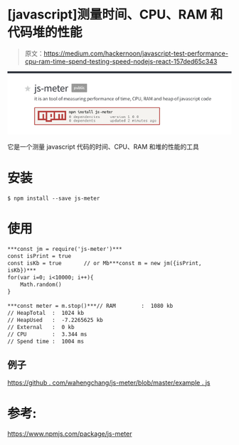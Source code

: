 # [javascript]测量时间、CPU、RAM 和代码堆的性能

> 原文：<https://medium.com/hackernoon/javascript-test-performance-cpu-ram-time-spend-testing-speed-nodejs-react-157ded65c343>

![](img/46a44fb9a22cad7eb3849d8eb8b715df.png)

它是一个测量 javascript 代码的时间、CPU、RAM 和堆的性能的工具

# 安装

```
$ npm install --save js-meter
```

# 使用

```
***const jm = require('js-meter')*** 
const isPrint = true
const isKb = true       // or Mb***const m = new jm({isPrint, isKb})*** 
for(var i=0; i<10000; i++){
    Math.random()
}

***const meter = m.stop()***// RAM        :  1080 kb
// HeapTotal  :  1024 kb
// HeapUsed   :  -7.2265625 kb
// External   :  0 kb
// CPU        :  3.344 ms
// Spend time :  1004 ms
```

## 例子

[https://github . com/wahengchang/js-meter/blob/master/example . js](https://github.com/wahengchang/js-meter/blob/master/example.js)

# 参考:

https://www.npmjs.com/package/js-meter